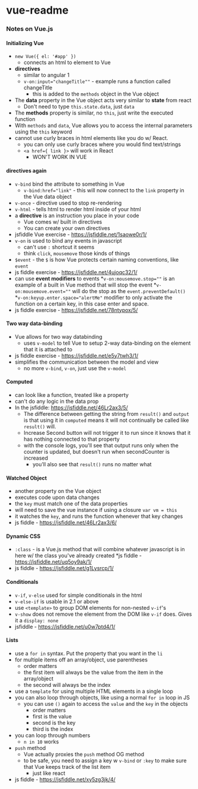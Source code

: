 # vue-readme
### Notes on Vue.js 
#### Initializing Vue
* `new Vue({ el: '#app' })`
    * connects an html to element to Vue
* **directives**
    * similar to angular 1
    * `v-on:input="changeTitle""` - example runs a function called changeTitle 
        * this is added to the `methods` object in the Vue object
* The **data** property in the Vue object acts very similar to **state** from react
    * Don't need to type `this.state.data`, just `data`
* The **methods** property is similar, no `this`, just write the executed function
* With `methods` and `data`, Vue allows you to access the internal parameters using the `this` keyword
* cannot use curly braces in html elements like you do w/ React.
    * you can only use curly braces where you would find text/strings
    * `<a href={ link }>` will work in React
        * WON'T WORK IN VUE
#### **directives again**
* `v-bind` bind the attribute to something in Vue
    * `v-bind:href="link"` - this will now connect to the `link` property in the Vue data object
* `v-once` - directive used to stop re-rendering
* `v-html` - tells html to render html inside of your html
* a **directive** is an instruction you place in your code
    * Vue comes w/ built in directives
    * You can create your own directives
* jsfiddle Vue exercise - https://jsfiddle.net/1saowe0r/1/
* `v-on` is used to bind any events in javascript
    * can't use `:` shortcut it seems
    * think `click`, `mousemove` those kinds of things
* `$event` - the `$` is how Vue protects certain naming conventions, like `event`
* js fiddle exercise - https://jsfiddle.net/4ujoqc32/1/
* can use **event modifiers** to events
    *`v-on:mousemove.stop=""` is an example of a built in Vue method that will stop the event
    *`v-on:mousemove.event=""` will do the stop as the `event.preventDefault()`
    *`v-on:keyup.enter.space="alertMe"` modifier to only activate the function on a certain key, in this case enter and space.
* js fiddle exercise - https://jsfiddle.net/78ntypox/5/

#### Two way data-binding
* Vue allows for two way databinding
    * uses `v-model` to tell Vue to setup 2-way data-binding on the element that it is attached to
* js fiddle exercise - https://jsfiddle.net/e5y7twh3/1/
* simplifies the communication between the model and view
    * no more `v-bind`, `v-on`, just use the `v-model`
    
#### Computed
* can look like a function, treated like a property
* can't do any logic in the data prop
* In the jsfiddle: https://jsfiddle.net/46Lr2ax3/5/
    * The difference between getting the string from `result()` and `output` is that using it in `computed` means it 
    will not continually be called like `result()` will.
    * Increase Second button will not trigger it to run since it knows that it has nothing connected to that property
    * with the console logs, you'll see that output runs only when the counter is updated, but doesn't run when secondCounter is increased
        * you'll also see that `result()` runs no matter what

#### Watched Object
* another property on the Vue object
* executes code upon data changes
* the `key` must match one of the data properties
* will need to save the vue instance if using a closure `var vm = this`
* it watches the `key`, and runs the function whenever that key changes
* js fiddle - https://jsfiddle.net/46Lr2ax3/6/

#### Dynamic CSS
* `:class` - is a Vue.js method that will combine whatever javascript is in here w/ the class you've already created
*js fiddle - https://jsfiddle.net/uq5oy9ak/1/
* js fiddle - https://jsfiddle.net/g1Lysrcp/1/

#### Conditionals
* `v-if`, `v-else` used for simple conditionals in the html
* `v-else-if` is usable in 2.1 or above
* use `<template>` to group DOM elements for non-nested `v-if`'s
* `v-show` does not remove the element from the DOM like `v-if` does. Gives it a `display: none`
* jsfiddle - https://jsfiddle.net/u0w7ptd4/1/

#### Lists
* use a `for in` syntax. Put the property that you want in the `li`
* for multiple items off an array/object, use parentheses
    * order matters
    * the first item will always be the value from the item in the array/object
    * the second will always be the index
* use a `template` for using multiple HTML elements in a single loop
* you can also loop through objects, like using a normal `for in` loop in JS
    * you can use `()` again to access the `value` and the `key` in the objects
        * order matters
        * first is the value
        * second is the key
        * third is the index
* you can loop through numbers
    * `n in 10` works
* `push` method
    * Vue actually proxies the `push` method OG method
    * to be safe, you need to assign a key w `v-bind` or `:key` to make sure that Vue keeps track of the list item
        * just like react 
* js fiddle - https://jsfiddle.net/xy5zg3jk/4/ 
